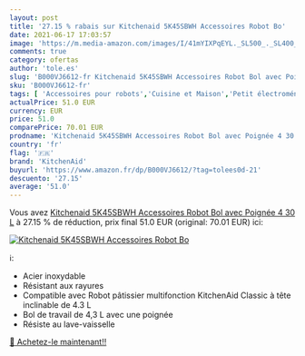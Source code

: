 ```yaml
---
layout: post
title: '27.15 % rabais sur Kitchenaid 5K45SBWH Accessoires Robot Bo'
date: 2021-06-17 17:03:57
image: 'https://m.media-amazon.com/images/I/41mYIXPqEYL._SL500_._SL400_.jpg'
comments: true
category: ofertas
author: 'tole.es'
slug: 'B000VJ6612-fr Kitchenaid 5K45SBWH Accessoires Robot Bol avec Poignée 4 30 L'
sku: 'B000VJ6612-fr'
tags: [ 'Accessoires pour robots','Cuisine et Maison','Petit électroménager','Pièces et accessoires pour petit électroménager','kitchenaid', ]
actualPrice: 51.0 EUR
currency: EUR
price: 51.0
comparePrice: 70.01 EUR
prodname: 'Kitchenaid 5K45SBWH Accessoires Robot Bol avec Poignée 4 30 L'
country: 'fr'
flag: '🇫🇷'
brand: 'KitchenAid'
buyurl: 'https://www.amazon.fr/dp/B000VJ6612/?tag=tolees0d-21'
descuento: '27.15'
average: '51.0'
---
```


Vous avez [Kitchenaid 5K45SBWH Accessoires Robot Bol avec Poignée 4 30 L](https://www.amazon.fr/dp/B000VJ6612/?tag=tolees0d-21)  à  27.15 % de réduction, prix final  51.0 EUR (original: 70.01 EUR) ici:

[![Kitchenaid 5K45SBWH Accessoires Robot Bo](https://m.media-amazon.com/images/I/41mYIXPqEYL._SL500_._SL400_.jpg)](https://www.amazon.fr/dp/B000VJ6612/?tag=tolees0d-21)

ℹ️:

- Acier inoxydable
- Résistant aux rayures
- Compatible avec Robot pâtissier multifonction KitchenAid Classic à tête inclinable de 4.3 L
- Bol de travail de 4,3 L avec une poignée
- Résiste au lave-vaisselle

[🛒 Achetez-le maintenant!!](https://www.amazon.fr/dp/B000VJ6612/?tag=tolees0d-21)
